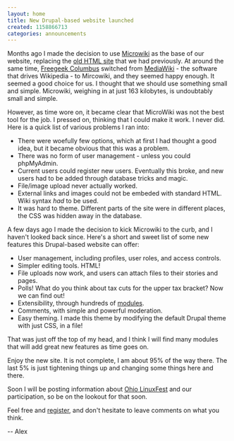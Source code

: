 ```yaml
---
layout: home
title: New Drupal-based website launched
created: 1158866713
categories: announcements
---
```

Months ago I made the decision to use <a href="/microwiki">Microwiki</a> as the base of our website, replacing the <a href="/old_site/">old HTML site</a> that we had previously. At around the same time, <a href="http://freegeekcolumbus.org/">Freegeek Columbus</a> switched from <a href="http://www.mediawiki.org">MediaWiki</a> - the software that drives Wikipedia - to Mircowiki, and they seemed happy enough. It seemed a good choice for us. I thought that we should use something small and simple. Microwiki, weighing in at just 163 kilobytes, is undoubtably small and simple.

However, as time wore on, it became clear that MicroWiki was not the best tool for the job. I pressed on, thinking that I could make it work. I never did. Here is a quick list of various problems I ran into:

<ul>
<li>There were woefully few options, which at first I had thought a good idea, but it became obvious that this was a problem.</li>
<li>There was no form of user management - unless you could phpMyAdmin.</li>
<li>Current users could register new users. Eventually this broke, and new users had to be added through database tricks and magic.</li>
<li>File/image upload never actually worked.</li>
<li>External links and images could not be embeded with standard HTML. Wiki syntax <em>had</em> to be used.</li>
<li>It was hard to theme. Different parts of the site were in different places, the CSS was hidden away in the database.</li>
</ul>

A few days ago I made the decision to kick Microwiki to the curb, and I haven't looked back since. Here's a short and sweet list of some new features this Drupal-based website  can offer:

<ul>
<li>User management, including profiles, user roles, and access controls.</li>
<li>Simpler editing tools. HTML!</li>
<li>File uploads now work, and users can attach files to their stories and pages.</li>
<li>Polls! What do you think about tax cuts for the upper tax bracket? Now we can find out!</li>
<li>Extensibility, through hundreds of <a href="http://drupal.org/project/Modules">modules</a>.</li>
<li>Comments, with simple and powerful moderation.</li>
<li>Easy theming. I made this theme by modifying the default Drupal theme with just CSS, in a file!</li>
</ul>

That was just off the top of my head, and I think I will find many modules that will add great new features as time goes on.

Enjoy the new site. It is not complete, I am about 95% of the way there. The last 5% is just tightening things up and changing some things here and there.

Soon I will be posting information about <a href="http://www.ohiolinux.org">Ohio LinuxFest</a> and our participation, so be on the lookout for that soon.

Feel free and <a href="http://opensource.cse.ohio-state.edu/?q=user/register">register</a>, and don't hesitate to leave comments on what you think.

-- Alex
